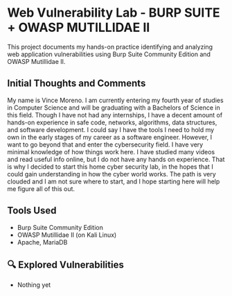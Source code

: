 # Web Vulnerability Lab - BURP SUITE + OWASP MUTILLIDAE II
This project documents my hands-on practice identifying and analyzing web application vulnerabilities using Burp Suite Community Edition and OWASP Mutillidae II.

## Initial Thoughts and Comments
My name is Vince Moreno. I am currently entering my fourth year of studies in Computer Science and will be graduating with a Bachelors of Science in this field. Though I have not had any internships, I have a decent amount of hands-on experience in safe code, networks, algorithms, data structures, and software development. I could say I have the tools I need to hold my own in the early stages of my career as a software engineer. However, I want to go beyond that and enter the cybersecurity field. I have very minimal knowledge of how things work here. I have studied many videos and read useful info online, but I do not have any hands on experience. That is why I decided to start this home cyber security lab, in the hopes that I could gain understanding in how the cyber world works. The path is very clouded and I am not sure where to start, and I hope starting here will help me figure all of this out.

## Tools Used
- Burp Suite Community Edition
- OWASP Mutillidae II (on Kali Linux)
- Apache, MariaDB

## 🔍 Explored Vulnerabilities
- Nothing yet
